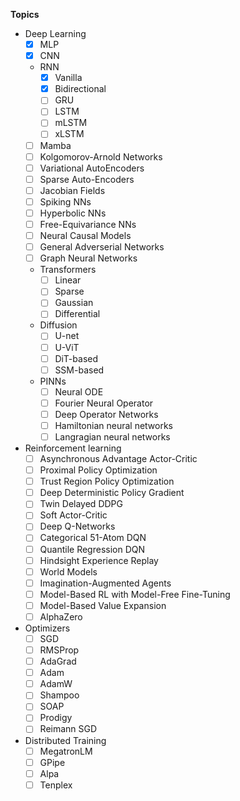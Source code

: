 **Topics**
- Deep Learning
    - [x] MLP
    - [x] CNN
    - RNN
         - [x] Vanilla
         - [x] Bidirectional
         - [ ] GRU
         - [ ] LSTM
         - [ ] mLSTM
         - [ ] xLSTM
    - [ ] Mamba
    - [ ] Kolgomorov-Arnold Networks
    - [ ] Variational AutoEncoders
    - [ ] Sparse Auto-Encoders
    - [ ] Jacobian Fields
    - [ ] Spiking NNs
    - [ ] Hyperbolic NNs
    - [ ] Free-Equivariance NNs
    - [ ] Neural Causal Models
    - [ ] General Adverserial Networks
    - [ ] Graph Neural Networks
    - Transformers
         - [ ] Linear
         - [ ] Sparse
         - [ ] Gaussian
         - [ ] Differential
    - Diffusion
         - [ ] U-net
         - [ ] U-ViT
         - [ ] DiT-based
         - [ ] SSM-based
    - PINNs
        - [ ] Neural ODE
        - [ ] Fourier Neural Operator
        - [ ] Deep Operator Networks
        - [ ] Hamiltonian neural networks
        - [ ] Langragian neural networks
- Reinforcement learning
     - [ ] Asynchronous Advantage Actor-Critic
     - [ ] Proximal Policy Optimization
     - [ ] Trust Region Policy Optimization
     - [ ] Deep Deterministic Policy Gradient
     - [ ] Twin Delayed DDPG
     - [ ] Soft Actor-Critic
     - [ ] Deep Q-Networks
     - [ ] Categorical 51-Atom DQN
     - [ ] Quantile Regression DQN
     - [ ] Hindsight Experience Replay
     - [ ] World Models
     - [ ] Imagination-Augmented Agents
     - [ ] Model-Based RL with Model-Free Fine-Tuning
     - [ ] Model-Based Value Expansion
     - [ ] AlphaZero
- Optimizers
    - [ ] SGD
    - [ ] RMSProp
    - [ ] AdaGrad
    - [ ] Adam
    - [ ] AdamW
    - [ ] Shampoo
    - [ ] SOAP
    - [ ] Prodigy
    - [ ] Reimann SGD
- Distributed Training
    - [ ] MegatronLM
    - [ ] GPipe
    - [ ] Alpa
    - [ ] Tenplex
